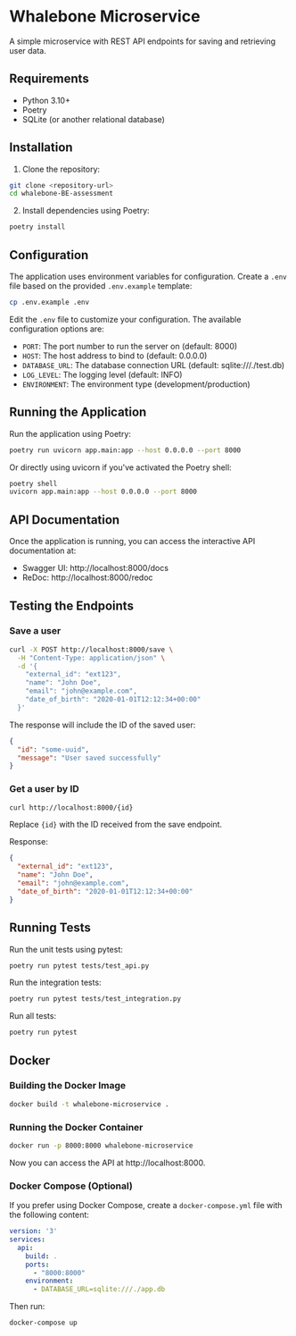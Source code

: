 # Whalebone Microservice

A simple microservice with REST API endpoints for saving and retrieving user data.

## Requirements

- Python 3.10+
- Poetry
- SQLite (or another relational database)

## Installation

1. Clone the repository:
```bash
git clone <repository-url>
cd whalebone-BE-assessment
```

2. Install dependencies using Poetry:
```bash
poetry install
```

## Configuration

The application uses environment variables for configuration. Create a `.env` file based on the provided `.env.example` template:

```bash
cp .env.example .env
```

Edit the `.env` file to customize your configuration. The available configuration options are:

- `PORT`: The port number to run the server on (default: 8000)
- `HOST`: The host address to bind to (default: 0.0.0.0)
- `DATABASE_URL`: The database connection URL (default: sqlite:///./test.db)
- `LOG_LEVEL`: The logging level (default: INFO)
- `ENVIRONMENT`: The environment type (development/production)

## Running the Application

Run the application using Poetry:

```bash
poetry run uvicorn app.main:app --host 0.0.0.0 --port 8000
```

Or directly using uvicorn if you've activated the Poetry shell:

```bash
poetry shell
uvicorn app.main:app --host 0.0.0.0 --port 8000
```

## API Documentation

Once the application is running, you can access the interactive API documentation at:
- Swagger UI: http://localhost:8000/docs
- ReDoc: http://localhost:8000/redoc

## Testing the Endpoints

### Save a user

```bash
curl -X POST http://localhost:8000/save \
  -H "Content-Type: application/json" \
  -d '{
    "external_id": "ext123",
    "name": "John Doe",
    "email": "john@example.com",
    "date_of_birth": "2020-01-01T12:12:34+00:00"
  }'
```

The response will include the ID of the saved user:

```json
{
  "id": "some-uuid",
  "message": "User saved successfully"
}
```

### Get a user by ID

```bash
curl http://localhost:8000/{id}
```

Replace `{id}` with the ID received from the save endpoint.

Response:

```json
{
  "external_id": "ext123",
  "name": "John Doe",
  "email": "john@example.com",
  "date_of_birth": "2020-01-01T12:12:34+00:00"
}
```

## Running Tests

Run the unit tests using pytest:

```bash
poetry run pytest tests/test_api.py
```

Run the integration tests:

```bash
poetry run pytest tests/test_integration.py
```

Run all tests:

```bash
poetry run pytest
```

## Docker

### Building the Docker Image

```bash
docker build -t whalebone-microservice .
```

### Running the Docker Container

```bash
docker run -p 8000:8000 whalebone-microservice
```

Now you can access the API at http://localhost:8000.

### Docker Compose (Optional)

If you prefer using Docker Compose, create a `docker-compose.yml` file with the following content:

```yaml
version: '3'
services:
  api:
    build: .
    ports:
      - "8000:8000"
    environment:
      - DATABASE_URL=sqlite:///./app.db
```

Then run:

```bash
docker-compose up
```
